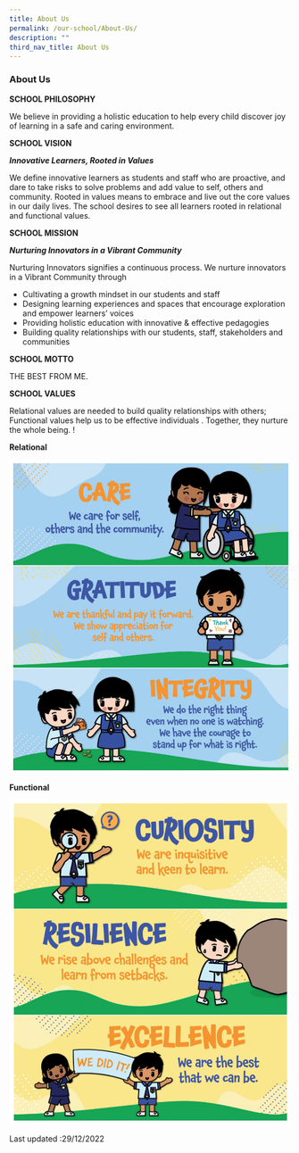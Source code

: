 ```yaml
---
title: About Us
permalink: /our-school/About-Us/
description: ""
third_nav_title: About Us
---
```

### About Us

**SCHOOL PHILOSOPHY**

We believe in providing a holistic education to help every child discover joy of learning in a safe and caring environment.
  
**SCHOOL VISION**

***Innovative Learners, Rooted in Values*** 

We define innovative learners as students and staff who are proactive, and dare to take risks to solve problems and add value to self, others and community. Rooted in values means to embrace and live out the core values in our daily lives. The school desires to see all learners rooted in relational and functional values. 

**SCHOOL MISSION**

***Nurturing Innovators in a Vibrant Community***

Nurturing Innovators signifies a continuous process. We nurture innovators in a Vibrant Community through 

* Cultivating a growth mindset in our students and staff
* Designing learning experiences and spaces that encourage exploration and empower learners’ voices
* Providing holistic education with innovative & effective pedagogies
* Building quality relationships with our students, staff, stakeholders and communities

**SCHOOL MOTTO**

THE BEST FROM ME.

**SCHOOL VALUES**
  
Relational values are needed to build quality relationships with others; Functional values help us to be effective individuals . Together, they nurture the whole being.
  !
	
**Relational**

![](/images/mural1.png)
<!--<img src="images/mural1.png" 
     style="width:85%">-->

**Functional**

![](/images/mural2.png)
<!--<img src="images/mural2.png" 
     style="width:85%">-->

Last updated :29/12/2022